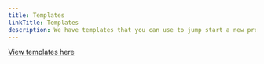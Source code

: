 ```yaml
---
title: Templates
linkTitle: Templates
description: We have templates that you can use to jump start a new project or take your existing project to the next level.
---
```


[View templates here](/maintainers/github/templates/)